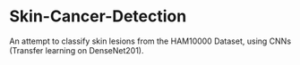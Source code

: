 # Skin-Cancer-Detection
An attempt to classify skin lesions from the HAM10000 Dataset, using CNNs (Transfer learning on DenseNet201).
